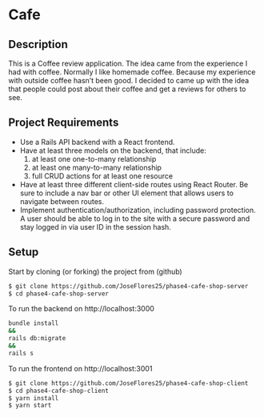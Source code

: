 # Cafe

## Description

This is a Coffee review application. The idea came from the experience I had with coffee.
Normally I like homemade coffee. Because my experience with outside coffee hasn’t been good.
I decided to came up with the idea that people could post about their coffee and get a reviews for others to see.

## Project Requirements

- Use a Rails API backend with a React frontend.
- Have at least three models on the backend, that include:
  1. at least one one-to-many relationship
  2. at least one many-to-many relationship
  3. full CRUD actions for at least one resource
- Have at least three different client-side routes using React Router. Be sure to include a nav bar or other UI element that allows users to navigate between routes.
- Implement authentication/authorization, including password protection. A user should be able to log in to the site with a secure password and stay logged in via user ID in the session hash.

## Setup

Start by cloning (or forking) the project from (github)

```bash
$ git clone https://github.com/JoseFlores25/phase4-cafe-shop-server
$ cd phase4-cafe-shop-server
```

To run the backend on http://localhost:3000

```bash
bundle install
&&
rails db:migrate
&&
rails s
```

To run the frontend on http://localhost:3001

```bash
$ git clone https://github.com/JoseFlores25/phase4-cafe-shop-client
$ cd phase4-cafe-shop-client
$ yarn install
$ yarn start
```
